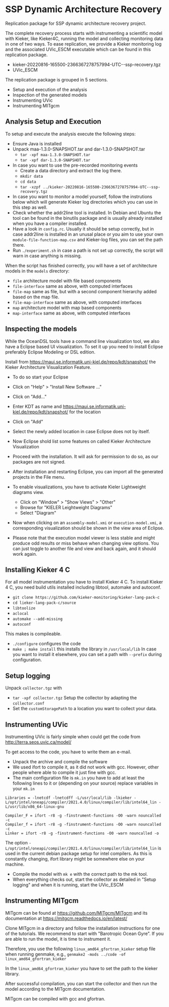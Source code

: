 # SSP Dynamic Architecture Recovery

Replication package for SSP dynamic architecture recovery project.

The complete recovery process starts with instrumenting a scientific model
with Kieker, like Kieker4C, running the model and collecting monitoring data in
one of two ways. To ease replication, we provide a Kieker monitoring log and
the associated UVic_ESCM executable which can be found in this replication
package.

- kieker-20220816-165500-2366367278757994-UTC--ssp-recovery.tgz
- UVic_ESCM

The replication package is grouped in 5 sections.
- Setup and execution of the analysis 
- Inspection of the generated models
- Instrumenting UVic
- Instrumenting MITgcm

## Analysis Setup and Execution

To setup and execute the analysis execute the following steps:
- Ensure Java is installed
- Unpack maa-1.3.0-SNAPSHOT.tar and dar-1.3.0-SNAPSHOT.tar
  - `tar -xpf maa-1.3.0-SNAPSHOT.tar`
  - `tar -xpf dar-1.3.0-SNAPSHOT.tar`
- In case you want to use the pre-recorded monitoring events
  - Create a data directory and extract the log there.
  - `mkdir data`
  - `cd data`
  - `tar -xzpf ../kieker-20220816-165500-2366367278757994-UTC--ssp-recovery.tgz`
- In case you want to monitor a model yourself, follow the instrutions below
  which will generate Kieker log directories which you can use in this step
  as well.
- Check whether the addr2line tool is installed. In Debian and Ubuntu the tool
  can be found in the binutils package and is usually already installed when
  you have a compiler installed.
- Have a look in `config.rc`. Usually it should be setup correctly, but
  in case addr2line is installed in an unusal place or you aim to use your
  own `module-file-function-map.csv` and Kieker-log files, you can set the
  path there.
- Run `./experiment.sh` in case a path is not set up correctly, the script
  will warn in case anything is missing.

When the script has finished correctly, you will have a set of architecture
models in the `models` directory:

- `file` architecture model with file based components
- `file-interface` same as above, with computed interfaces
- `file-map` same as file, but with a second component hierarchy added based on
  the map file. 
- `file-map-interface` same as above, with computed interfaces
- `map` architecture model with map based components
- `map-interface` same as above, with computed interfaces

## Inspecting the models

While the OceanDSL tools have a command line visualization tool, we also have a
Eclipse based UI visualization. To set it up you need to install Eclipse
preferably Eclipse Modeling or DSL edition.

Install from https://maui.se.informatik.uni-kiel.de/repo/kdt/snapshot/
the Kieker Architecture Visualization Feature.
- To do so start your Eclipse
- Click on "Help" > "Install New Software ..."
- Click on "Add..."
- Enter KDT as name and https://maui.se.informatik.uni-kiel.de/repo/kdt/snapshot/
  for the location
- Click on "Add"
- Select the newly added location in case Eclipse does not by itself.
- Now Eclipse shold list some features on called Kieker Architecture Visualization
- Proceed with the installation. It will ask for permission to do so, as our
  packages are not signed. 

- After installation and restarting Eclipse, you can import all the generated
  projects in the File menu.
- To enable visualizations, you have to activate Kieler Lightweight diagrams view.
  - Click on "Window" > "Show Views" > "Other"
  - Browse for "KIELER Leightweight Diagrams"
  - Select "Diagram"

- Now when clicking on an `assembly-model.xmi` or `execution-model.xmi`, a
  corresponding visualization should be shown in the view area of Eclipse.
- Please note that the execution model viewer is less stable and might produce
  odd results or miss behave when changing view options. You can just toggle to
  another file and view and back again, and it should work again.

## Installing Kieker 4 C

For all model instrumentation you have to install Kieker 4 C. To install
Kieker 4 C, you need build utils installed including libtool, automake and
autoconf.

- `git clone https://github.com/kieker-monitoring/kieker-lang-pack-c`
- `cd lieker-lang-pack-c/source`
- `libtoolize`
- `aclocal`
- `automake --add-missing`
- `autoconf`

This makes is compileable.

- `./configure` configures the code
- `make ; make install` this installs the library in `/usr/local/lib`
  In case you want to install it elsewhere, you can set a path with `--prefix`
  during configuration.

## Setup logging

Unpack `collector.tgz` with 
- `tar -xpf collector.tgz`
Setup the collector by adapting the `collector.conf`
- Set the `customStoragePath` to a location you want to collect your data.

## Instrumenting UVic

Instrumenting UVic is fairly simple when could get the code from
http://terra.seos.uvic.ca/model/

To get access to the code, you have to write them an e-mail.

- Unpack the archive and compile the software
- We used ifort to compile it, as it did not work with gcc. However, other
  people where able to compile it just fine with gcc.
- The main configuration file is `mk.in` you have to add at least the following
  lines to it or (depending on your source) replace variables in your `mk.in`

```  
Libraries = -lnetcdf -lnetcdff -L/usr/local/lib -lkieker -L/opt/intel/oneapi/compiler/2021.4.0/linux/compiler/lib/intel64_lin -L/usr/lib/x86_64-linux-gnu

Compiler_F = ifort -r8 -g -finstrument-functions -O0 -warn nouncalled -c
Compiler_f = ifort -r8 -g -finstrument-functions -O0 -warn nouncalled -c
Linker = ifort -r8 -g -finstrument-functions -O0 -warn nouncalled -o
```

The option `-L/opt/intel/oneapi/compiler/2021.4.0/linux/compiler/lib/intel64_lin` 
is used in the current debian package setup for intel compilers. As this is
constantly changing, ifort library might be somewhere else on your machine.

- Compile the model with `mk e` with the correct path to the mk tool.
- When everything checks out, start the collector as detailed in "Setup logging"
  and when it is running, start the UVic_ESCM
  
## Instrumenting MITgcm

MITgcm can be found at https://github.com/MITgcm/MITgcm and its documentation at
https://mitgcm.readthedocs.io/en/latest/

Clone MITgcm in a directory and follow the installation instructions for one of
the tutorials. We recommend to start with "Barotropic Ocean Gyre".
If you are able to run the model, it is time to instrument it.

Therefore, you use the following `linux_amd64_gfortran_kieker` setup file when
running genmake, e.g., `genmake2 -mods ../code -of linux_amd64_gfortran_kieker`

In the `linux_amd64_gfortran_kieker` you have to set the path to the kieker
library.

After successful compilation, you can start the collector and then run the
model according to the MITgcm documentation.

MITgcm can be compiled with gcc and gfortran.



  
